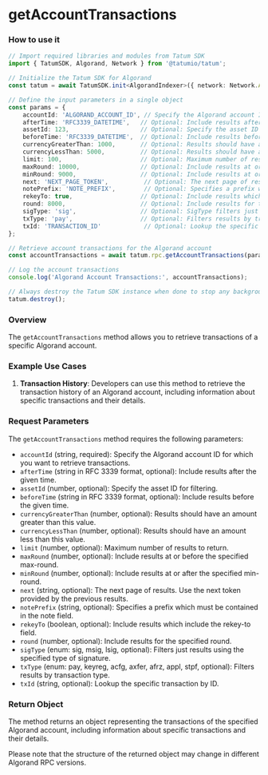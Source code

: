 # getAccountTransactions

### How to use it

```typescript
// Import required libraries and modules from Tatum SDK
import { TatumSDK, Algorand, Network } from '@tatumio/tatum';

// Initialize the Tatum SDK for Algorand
const tatum = await TatumSDK.init<AlgorandIndexer>({ network: Network.ALGORAND_INDEXER });

// Define the input parameters in a single object
const params = {
    accountId: 'ALGORAND_ACCOUNT_ID', // Specify the Algorand account ID for which you want to retrieve transactions.
    afterTime: 'RFC3339_DATETIME',   // Optional: Include results after the given time (string in RFC 3339 format).
    assetId: 123,                    // Optional: Specify the asset ID (number) for filtering.
    beforeTime: 'RFC3339_DATETIME',  // Optional: Include results before the given time (string in RFC 3339 format).
    currencyGreaterThan: 1000,       // Optional: Results should have an amount greater than this value (number).
    currencyLessThan: 5000,          // Optional: Results should have an amount less than this value (number).
    limit: 100,                      // Optional: Maximum number of results to return (number).
    maxRound: 10000,                 // Optional: Include results at or before the specified max-round (number).
    minRound: 9000,                  // Optional: Include results at or after the specified min-round (number).
    next: 'NEXT_PAGE_TOKEN',          // Optional: The next page of results. Use the next token provided by the previous results (string).
    notePrefix: 'NOTE_PREFIX',        // Optional: Specifies a prefix which must be contained in the note field (string).
    rekeyTo: true,                   // Optional: Include results which include the rekey-to field (boolean).
    round: 8000,                     // Optional: Include results for the specified round (number).
    sigType: 'sig',                  // Optional: SigType filters just results using the specified type of signature (enum: sig, msig, lsig).
    txType: 'pay',                   // Optional: Filters results by transaction type (enum: pay, keyreg, acfg, axfer, afrz, appl, stpf).
    txId: 'TRANSACTION_ID'            // Optional: Lookup the specific transaction by ID (string).
};

// Retrieve account transactions for the Algorand account
const accountTransactions = await tatum.rpc.getAccountTransactions(params);

// Log the account transactions
console.log('Algorand Account Transactions:', accountTransactions);

// Always destroy the Tatum SDK instance when done to stop any background processes
tatum.destroy();
```

### Overview

The `getAccountTransactions` method allows you to retrieve transactions of a specific Algorand account.

### Example Use Cases

1. **Transaction History**: Developers can use this method to retrieve the transaction history of an Algorand account, including information about specific transactions and their details.

### Request Parameters

The `getAccountTransactions` method requires the following parameters:

- `accountId` (string, required): Specify the Algorand account ID for which you want to retrieve transactions.
- `afterTime` (string in RFC 3339 format, optional): Include results after the given time.
- `assetId` (number, optional): Specify the asset ID for filtering.
- `beforeTime` (string in RFC 3339 format, optional): Include results before the given time.
- `currencyGreaterThan` (number, optional): Results should have an amount greater than this value.
- `currencyLessThan` (number, optional): Results should have an amount less than this value.
- `limit` (number, optional): Maximum number of results to return.
- `maxRound` (number, optional): Include results at or before the specified max-round.
- `minRound` (number, optional): Include results at or after the specified min-round.
- `next` (string, optional): The next page of results. Use the next token provided by the previous results.
- `notePrefix` (string, optional): Specifies a prefix which must be contained in the note field.
- `rekeyTo` (boolean, optional): Include results which include the rekey-to field.
- `round` (number, optional): Include results for the specified round.
- `sigType` (enum: sig, msig, lsig, optional): Filters just results using the specified type of signature.
- `txType` (enum: pay, keyreg, acfg, axfer, afrz, appl, stpf, optional): Filters results by transaction type.
- `txId` (string, optional): Lookup the specific transaction by ID.

### Return Object

The method returns an object representing the transactions of the specified Algorand account, including information about specific transactions and their details. 

Please note that the structure of the returned object may change in different Algorand RPC versions.